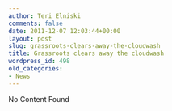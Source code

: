 ```yaml
---
author: Teri Elniski
comments: false
date: 2011-12-07 12:03:44+00:00
layout: post
slug: grassroots-clears-away-the-cloudwash
title: Grassroots clears away the cloudwash
wordpress_id: 498
old_categories:
- News
---
```


No Content Found
